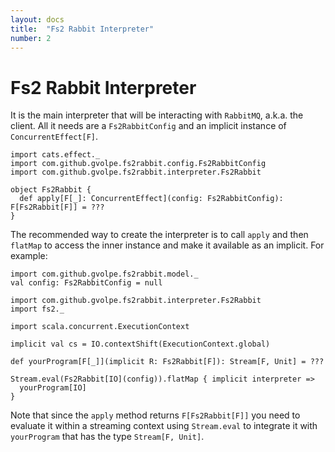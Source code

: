 ```yaml
---
layout: docs
title:  "Fs2 Rabbit Interpreter"
number: 2
---
```


# Fs2 Rabbit Interpreter

It is the main interpreter that will be interacting with `RabbitMQ`, a.k.a. the client. All it needs are a `Fs2RabbitConfig` and an implicit instance of `ConcurrentEffect[F]`.

```tut:book:silent
import cats.effect._
import com.github.gvolpe.fs2rabbit.config.Fs2RabbitConfig
import com.github.gvolpe.fs2rabbit.interpreter.Fs2Rabbit

object Fs2Rabbit {
  def apply[F[_]: ConcurrentEffect](config: Fs2RabbitConfig): F[Fs2Rabbit[F]] = ???
}
```

The recommended way to create the interpreter is to call `apply` and then `flatMap` to access the inner instance and make it available as an implicit. For example:

```tut:book:invisible
import com.github.gvolpe.fs2rabbit.model._
val config: Fs2RabbitConfig = null
```

```tut:book
import com.github.gvolpe.fs2rabbit.interpreter.Fs2Rabbit
import fs2._

import scala.concurrent.ExecutionContext

implicit val cs = IO.contextShift(ExecutionContext.global)

def yourProgram[F[_]](implicit R: Fs2Rabbit[F]): Stream[F, Unit] = ???

Stream.eval(Fs2Rabbit[IO](config)).flatMap { implicit interpreter =>
  yourProgram[IO]
}
```

Note that since the `apply` method returns `F[Fs2Rabbit[F]]` you need to evaluate it within a streaming context using `Stream.eval` to integrate it with `yourProgram` that has the type `Stream[F, Unit]`.
